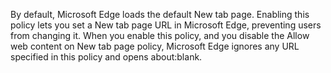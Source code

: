 By default, Microsoft Edge loads the default New tab page. Enabling this policy lets you set a New tab page URL in Microsoft Edge, preventing users from changing it.  When you enable this policy, and you disable the Allow web content on New tab page policy, Microsoft Edge ignores any URL specified in this policy and opens about:blank.